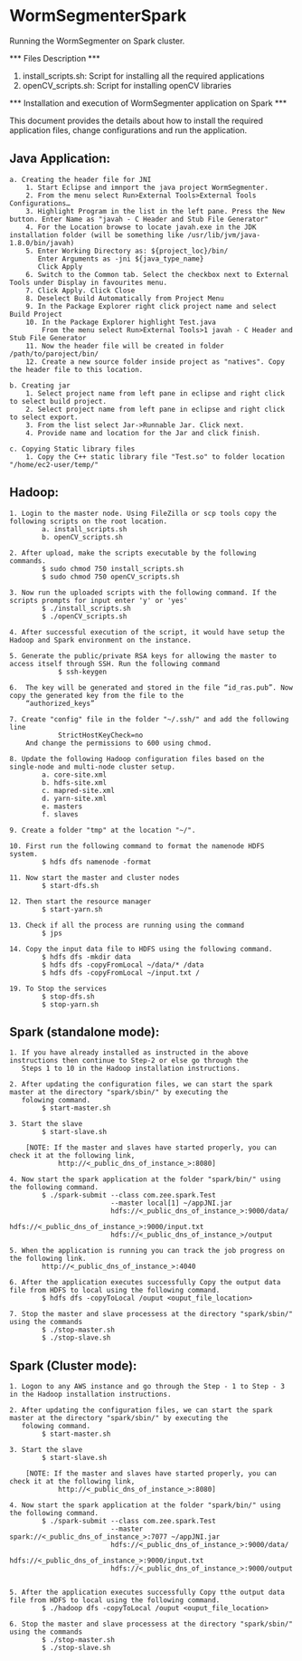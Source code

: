 # WormSegmenterSpark
Running the WormSegmenter on Spark cluster.

*** Files Description ***
1. install_scripts.sh: Script for installing all the required applications
2. openCV_scripts.sh: Script for installing openCV libraries



*** Installation and execution of WormSegmenter application on Spark ***

This document provides the details about how to install the required application files, change configurations 
and run the application.

## Java Application:

	a. Creating the header file for JNI
		1. Start Eclipse and imnport the java project WormSegmenter.
		2. From the menu select Run>External Tools>External Tools Configurations… 
		3. Highlight Program in the list in the left pane. Press the New button. Enter Name as "javah - C Header and Stub File Generator"
		4. For the Location browse to locate javah.exe in the JDK installation folder (will be something like /usr/lib/jvm/java-1.8.0/bin/javah)
		5. Enter Working Directory as: ${project_loc}/bin/
		   Enter Arguments as -jni ${java_type_name}
		   Click Apply
		6. Switch to the Common tab. Select the checkbox next to External Tools under Display in favourites menu.
		7. Click Apply. Click Close
		8. Deselect Build Automatically from Project Menu
		9. In the Package Explorer right click project name and select Build Project
		10. In the Package Explorer highlight Test.java
			From the menu select Run>External Tools>1 javah - C Header and Stub File Generator
		11. Now the header file will be created in folder /path/to/paroject/bin/
		12. Create a new source folder inside project as "natives". Copy the header file to this location.

	b. Creating jar
		1. Select project name from left pane in eclipse and right click to select build project.
		2. Select project name from left pane in eclipse and right click to select export.
		3. From the list select Jar->Runnable Jar. Click next.
		4. Provide name and location for the Jar and click finish.

    c. Copying Static library files
        1. Copy the C++ static library file "Test.so" to folder location "/home/ec2-user/temp/"


## Hadoop:

	1. Login to the master node. Using FileZilla or scp tools copy the following scripts on the root location.
			a. install_scripts.sh
			b. openCV_scripts.sh

	2. After upload, make the scripts executable by the following commands.
			$ sudo chmod 750 install_scripts.sh
			$ sudo chmod 750 openCV_scripts.sh

	3. Now run the uploaded scripts with the following command. If the scripts prompts for input enter 'y' or 'yes'
			$ ./install_scripts.sh
			$ ./openCV_scripts.sh

	4. After successful execution of the script, it would have setup the Hadoop and Spark environment on the instance.

	5. Generate the public/private RSA keys for allowing the master to access itself through SSH. Run the following command
				$ ssh-keygen
	
	6.	The key will be generated and stored in the file “id_ras.pub”. Now copy the generated key from the file to the 
		“authorized_keys”

	7. Create "config" file in the folder "~/.ssh/" and add the following line
				StrictHostKeyCheck=no
		And change the permissions to 600 using chmod.

	8. Update the following Hadoop configuration files based on the single-node and multi-node cluster setup.
			a. core-site.xml
			b. hdfs-site.xml
			c. mapred-site.xml
			d. yarn-site.xml
			e. masters
			f. slaves

	9. Create a folder "tmp" at the location "~/".

	10. First run the following command to format the namenode HDFS system.
			$ hdfs dfs namenode -format 

	11. Now start the master and cluster nodes
			$ start-dfs.sh

	12. Then start the resource manager
			$ start-yarn.sh

	13. Check if all the process are running using the command 
			$ jps

	14. Copy the input data file to HDFS using the following command.
			$ hdfs dfs -mkdir data
			$ hdfs dfs -copyFromLocal ~/data/* /data
			$ hdfs dfs -copyFromLocal ~/input.txt /

	19. To Stop the services
			$ stop-dfs.sh
			$ stop-yarn.sh


## Spark (standalone mode):

	1. If you have already installed as instructed in the above instructions then continue to Step-2 or else go through the  
	   Steps 1 to 10 in the Hadoop installation instructions.

	2. After updating the configuration files, we can start the spark master at the directory "spark/sbin/" by executing the 
	   folowing command.
	   		$ start-master.sh

	3. Start the slave 
			$ start-slave.sh

		[NOTE: If the master and slaves have started properly, you can check it at the following link,
				http://<_public_dns_of_instance_>:8080]

	4. Now start the spark application at the folder "spark/bin/" using the following command.
			$ ./spark-submit --class com.zee.spark.Test 
							 --master local[1] ~/appJNI.jar 
							 hdfs://<_public_dns_of_instance_>:9000/data/ 
							 hdfs://<_public_dns_of_instance_>:9000/input.txt 
							 hdfs://<_public_dns_of_instance_>/output

	5. When the application is running you can track the job progress on the following link.
			http://<_public_dns_of_instance_>:4040

	6. After the application executes successfully Copy the output data file from HDFS to local using the following command.
			$ hdfs dfs -copyToLocal /ouput <ouput_file_location>

	7. Stop the master and slave processess at the directory "spark/sbin/" using the commands
			$ ./stop-master.sh
			$ ./stop-slave.sh


## Spark (Cluster mode):

	1. Logon to any AWS instance and go through the Step - 1 to Step - 3 in the Hadoop installation instructions.

	2. After updating the configuration files, we can start the spark master at the directory "spark/sbin/" by executing the 
	   folowing command.
	   		$ start-master.sh

	3. Start the slave 
			$ start-slave.sh

		[NOTE: If the master and slaves have started properly, you can check it at the following link,
				http://<_public_dns_of_instance_>:8080]

	4. Now start the spark application at the folder "spark/bin/" using the following command.
			$ ./spark-submit --class com.zee.spark.Test 
							 --master spark://<_public_dns_of_instance_>:7077 ~/appJNI.jar 
							 hdfs://<_public_dns_of_instance_>:9000/data/ 
							 hdfs://<_public_dns_of_instance_>:9000/input.txt 
							 hdfs://<_public_dns_of_instance_>:9000/output


	5. After the application executes successfully Copy tthe output data file from HDFS to local using the following command.
	   		$ ./hadoop dfs -copyToLocal /ouput <ouput_file_location>

	6. Stop the master and slave processess at the directory "spark/sbin/" using the commands
			$ ./stop-master.sh
			$ ./stop-slave.sh
	
